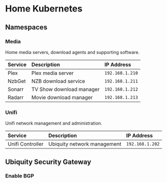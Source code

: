 Home Kubernetes
===============




## Namespaces
### Media

Home media servers, download agents and supporting software.

| Service              | Description                          | IP Address       |
|:---------------------|:-------------------------------------|:-----------------|
| Plex                 | Plex media server                    | `192.168.1.210`    |
| NzbGet               | NZB download service                 | `192.168.1.211`    |
| Sonarr               | TV Show download manager             | `192.168.1.212`    |
| Radarr               | Movie download manager               | `192.168.1.213`    |

### Unifi

Unifi network management and administration.

| Service              | Description                          | IP Address       |
|:---------------------|:-------------------------------------|:-----------------|
| Unifi Controller     | Ubiquity network management          | `192.168.1.202`    |


## Ubiquity Security Gateway

### Enable BGP

